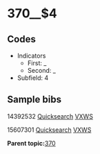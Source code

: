 # 370\_\_$4

## Codes

-   Indicators
    -   First: \_
    -   Second: \_
-   Subfield: 4

## Sample bibs

14392532 [Quicksearch](https://search.library.yale.edu/catalog/14392532) [VXWS](http://prodorbis.library.yale.edu:7014/vxws/GetHoldingsService?bibId=14392532)

15607301 [Quicksearch](https://search.library.yale.edu/catalog/15607301) [VXWS](http://prodorbis.library.yale.edu:7014/vxws/GetHoldingsService?bibId=15607301)

**Parent topic:**[370](../../tags/370/370.md)

